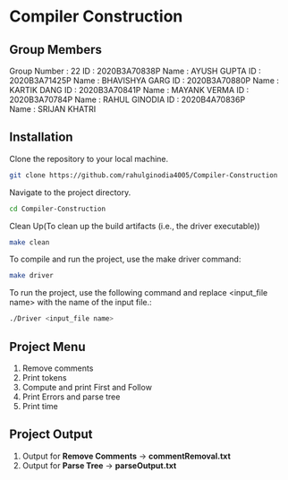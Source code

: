 

# Compiler Construction

## Group Members 
Group Number : 22
ID : 2020B3A70838P		Name : AYUSH GUPTA
ID : 2020B3A71425P 		Name : BHAVISHYA GARG
ID : 2020B3A70880P		Name : KARTIK DANG
ID : 2020B3A70841P		Name : MAYANK VERMA
ID : 2020B3A70784P		Name : RAHUL GINODIA
ID : 2020B4A70836P		Name : SRIJAN KHATRI

## Installation 

Clone the repository to your local machine.

```bash
git clone https://github.com/rahulginodia4005/Compiler-Construction
```

Navigate to the project directory.
```bash
cd Compiler-Construction
```

Clean Up(To clean up the build artifacts (i.e., the driver executable))
```bash
make clean
```

To compile and run the project, use the make driver command:
```bash
make driver 
```

To run the project, use the following command and replace <input_file name> with the name of the input file.:
```bash
./Driver <input_file name>
```

## Project Menu
1. Remove comments
2. Print tokens
3. Compute and print First and Follow
4. Print Errors and parse tree
5. Print time

## Project Output
1. Output for **Remove Comments** -> **commentRemoval.txt**
2. Output for **Parse Tree** -> **parseOutput.txt**